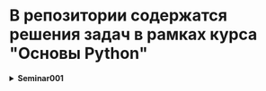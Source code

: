 ﻿# В репозитории содержатся решения задач в рамках курса "Основы Python"

<details>
<summary><b>Seminar001</b></summary><br>

<details>
<summary><b>Tasks</b></summary><br>

- **Task001**:

`По двум заданным числам проверить является ли одно квадратом
второго.`

- **Task002**:

`Найти максимальное из пяти чисел.`

- **Task003**:

`Вывести на экран числа от -N до N.`

- **Task004**:

`Показать первую цифру дробной части числа.`

- **Task005**:

`Дано число. Проверить кратно ли оно 5 и 10 или 15, но не 30`

- **Task006**:

`Дано число обозначающее день недели. Вывести его название и
указать является ли он выходным.`

- **Task007**:

`Проверить истинность утверждения ¬(X ⋁ Y ⋁ Z) = ¬X ⋀ ¬Y ⋀ ¬Z
для всех значений предикат.`

- **Task008**:

`Сообщить в какой четверти координатной плоскости или на какой
оси находится точка с координатами Х и У.`

- **Task009**:

`Указав номер четверти прямоугольной системы координат, показать
допустимые значения координат для точек этой четверти.`

- **Task010**:

`Найти расстояние между двумя точками пространства.`
</details>

<details>
<summary><b>HomeWork</b></summary><br>

- **Task001**:

`Напишите программу, которая принимает на вход цифру, 
обозначающую день недели, и проверяет,
является ли этот день выходным.`

`Пример: 6 -> да 7 -> да 1 -> нет`

- **Task002**:

`Напишите программу для. проверки истинности утверждения ¬(X ⋁ Y ⋁ Z) = ¬X ⋀ ¬Y ⋀ ¬Z для всех значений предикат.`
- **Task003**:

`Напишите программу, которая принимает на вход
координаты точки (X и Y), причём X ≠ 0 и Y ≠ 0 и 
выдаёт номер четверти плоскости, в которой находится 
эта точка (или на какой оси она находится).`

`Пример: x=34; y=-30 -> 4 x=2; y=4-> 1 x=-34; y=-30 -> 3`
- **Task004**:

`Напишите программу, которая по заданному номеру четверти,
показывает диапазон возможных координат точек в этой четверти (x и y).`
- **Task005**:

`Напишите программу, которая принимает на вход координаты двух точек
и находит расстояние между ними в 2D пространстве.`

`Пример: A (3,6); B (2,1) -> 5,09 A (7,-5); B (1,-1) -> 7,21`

</details>
</details>